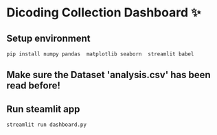 # Dicoding Collection Dashboard ✨

## Setup environment
```
pip install numpy pandas  matplotlib seaborn  streamlit babel
```
## Make sure the Dataset 'analysis.csv' has been read before!

## Run steamlit app
```
streamlit run dashboard.py
```
